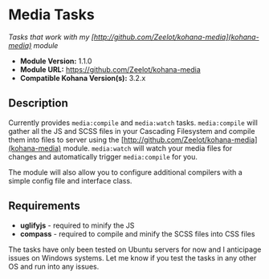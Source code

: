 # Media Tasks

*Tasks that work with my [http://github.com/Zeelot/kohana-media](kohana-media) module*

- **Module Version:** 1.1.0
- **Module URL:** <https://github.com/Zeelot/kohana-media>
- **Compatible Kohana Version(s):** 3.2.x

## Description
Currently provides `media:compile` and `media:watch` tasks. `media:compile` will gather all the JS and SCSS files in your Cascading Filesystem and compile them into files to server using the [http://github.com/Zeelot/kohana-media](kohana-media) module. `media:watch` will watch your media files for changes and automatically trigger `media:compile` for you.

The module will also allow you to configure additional compilers with a simple config file and interface class.

## Requirements

- **uglifyjs** - required to minify the JS
- **compass** - required to compile and minify the SCSS files into CSS files

The tasks have only been tested on Ubuntu servers for now and I anticipage issues on Windows systems. Let me know if you test the tasks in any other OS and run into any issues.